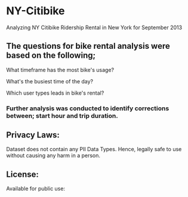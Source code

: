 # NY-Citibike
Analyzing NY Citibike Ridership Rental in New York for September 2013


## The questions for bike rental analysis were based on the following; 

What timeframe has the most bike's usage? 

What's the busiest time of the day?

Which user types leads in bike's rental?

### Further analysis was conducted to identify corrections between; start hour and trip duration.



## Privacy Laws: 

Dataset does not contain any PII Data Types. Hence, legally safe to use without causing any harm in a person. 

## License: 

Available for public use: 
